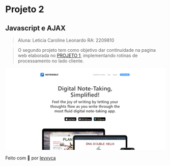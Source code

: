 # Projeto 2

## Javascript e AJAX

> Aluna: Leticia Caroline Leonardo RA: 2209810

> O segundo projeto tem como objetivo dar continuidade na pagina web elaborada no [PROJETO 1](https://levxyca.com/noteshelf/), implementando rotinas de processamento no lado cliente.

![example](img/example.png)

Feito com 💙 por [levxyca](https://levxyca.com/)
